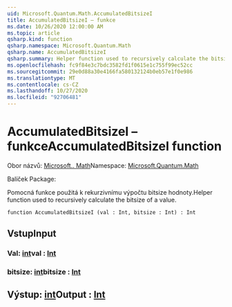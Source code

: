 ```yaml
---
uid: Microsoft.Quantum.Math.AccumulatedBitsizeI
title: AccumulatedBitsizeI – funkce
ms.date: 10/26/2020 12:00:00 AM
ms.topic: article
qsharp.kind: function
qsharp.namespace: Microsoft.Quantum.Math
qsharp.name: AccumulatedBitsizeI
qsharp.summary: Helper function used to recursively calculate the bitsize of a value.
ms.openlocfilehash: fc9f84e3c7bdc3582fd1f0615e1c755f99ec52cc
ms.sourcegitcommit: 29e0d88a30e4166fa580132124b0eb57e1f0e986
ms.translationtype: MT
ms.contentlocale: cs-CZ
ms.lasthandoff: 10/27/2020
ms.locfileid: "92706481"
---
```

# <a name="accumulatedbitsizei-function"></a><span data-ttu-id="582a9-102">AccumulatedBitsizeI – funkce</span><span class="sxs-lookup"><span data-stu-id="582a9-102">AccumulatedBitsizeI function</span></span>

<span data-ttu-id="582a9-103">Obor názvů: [Microsoft.. Math](xref:Microsoft.Quantum.Math)</span><span class="sxs-lookup"><span data-stu-id="582a9-103">Namespace: [Microsoft.Quantum.Math](xref:Microsoft.Quantum.Math)</span></span>

<span data-ttu-id="582a9-104">Balíček [](https://nuget.org/packages/)</span><span class="sxs-lookup"><span data-stu-id="582a9-104">Package: [](https://nuget.org/packages/)</span></span>


<span data-ttu-id="582a9-105">Pomocná funkce použitá k rekurzivnímu výpočtu bitsize hodnoty.</span><span class="sxs-lookup"><span data-stu-id="582a9-105">Helper function used to recursively calculate the bitsize of a value.</span></span>

```qsharp
function AccumulatedBitsizeI (val : Int, bitsize : Int) : Int
```


## <a name="input"></a><span data-ttu-id="582a9-106">Vstup</span><span class="sxs-lookup"><span data-stu-id="582a9-106">Input</span></span>

### <a name="val--int"></a><span data-ttu-id="582a9-107">Val: [int](xref:microsoft.quantum.lang-ref.int)</span><span class="sxs-lookup"><span data-stu-id="582a9-107">val : [Int](xref:microsoft.quantum.lang-ref.int)</span></span>




### <a name="bitsize--int"></a><span data-ttu-id="582a9-108">bitsize: [int](xref:microsoft.quantum.lang-ref.int)</span><span class="sxs-lookup"><span data-stu-id="582a9-108">bitsize : [Int](xref:microsoft.quantum.lang-ref.int)</span></span>





## <a name="output--int"></a><span data-ttu-id="582a9-109">Výstup: [int](xref:microsoft.quantum.lang-ref.int)</span><span class="sxs-lookup"><span data-stu-id="582a9-109">Output : [Int](xref:microsoft.quantum.lang-ref.int)</span></span>

